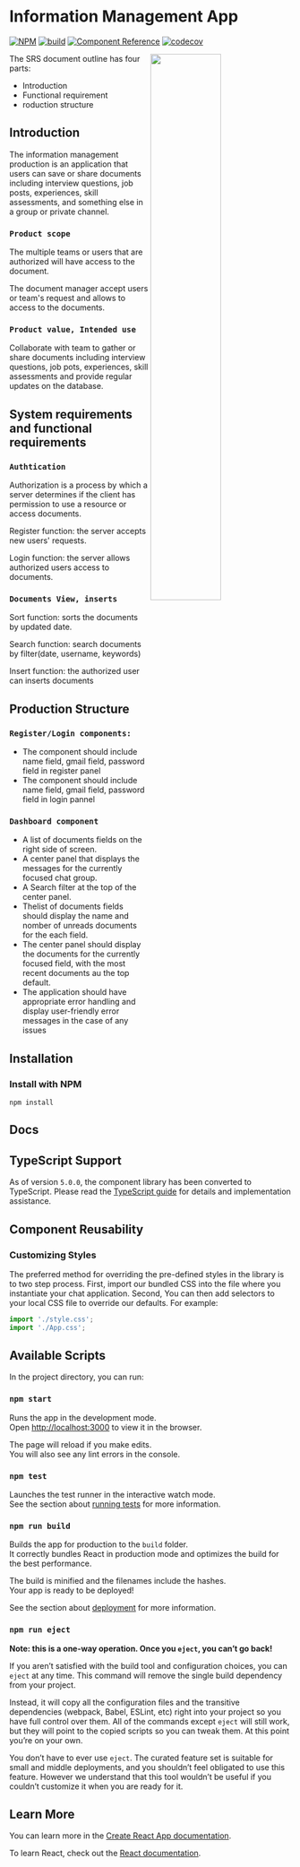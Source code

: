 # Information Management App


[![NPM](https://img.shields.io/npm/v/stream-chat-react.svg)](https://www.npmjs.com/package/stream-chat-react)
[![build](https://github.com/GetStream/stream-chat-react/workflows/test/badge.svg)](https://github.com/GetStream/stream-chat-react/actions)
[![Component Reference](https://img.shields.io/badge/docs-component%20reference-blue.svg)](https://getstream.io/chat/docs/sdk/react/)
[![codecov](https://codecov.io/gh/GetStream/stream-chat-react/branch/master/graph/badge.svg)](https://codecov.io/gh/GetStream/stream-chat-react)

<img align="right" src="https://getstream.imgix.net/images/chat/chattutorialart@3x.png?auto=format,enhance" width="50%" />


The SRS document outline has four parts:

- Introduction
- Functional requirement
- roduction structure


## Introduction

The information management production is an application that
users can save or share documents including interview questions, job posts, experiences, skill assessments, and something else in a group or private channel.

### `Product scope`
The multiple teams or users that are authorized will have access to the document.

The document manager accept users or team's request and allows to access to the documents.
### `Product value, Intended use`
Collaborate with team to gather or share documents including interview questions, job pots, experiences, skill assessments and provide regular updates on the database.



## System requirements and functional requirements

### `Authtication`
Authorization is a process by which a server determines if the client has permission to use a resource or access documents.

Register function: the server accepts new users' requests.

Login function:  the server allows authorized users access to documents.

### `Documents View, inserts`
Sort function: sorts the documents by updated date.

Search function: search documents by filter(date, username, keywords)

Insert function: the authorized user can inserts documents

## Production Structure

### `Register/Login components: `
- The component should include name field, gmail field, password field in register panel
- The component should include name field, gmail field, password field in login pannel

### `Dashboard component`
- A list of documents fields on the right side of screen.
- A center panel that displays the messages for the currently focused chat group.
- A Search filter at the top of the center panel.
- Thelist of documents fields should display the name and nomber of unreads documents for the each field.
- The center panel should display the documents for the currently focused field, with the most recent documents au the top default.
- The application should have appropriate error handling and display user-friendly error messages in the case of any issues

## Installation

### Install with NPM

`npm install`

## Docs


##  TypeScript Support

As of version `5.0.0`, the component library has been converted to TypeScript. Please read the [TypeScript guide](https://github.com/GetStream/stream-chat-react/wiki/Typescript-support) for details and implementation assistance.

##  Component Reusability

### Customizing Styles

The preferred method for overriding the pre-defined styles in the library is to two step process. First, import our bundled CSS into the file where you instantiate your chat application. Second, You can then add selectors to your local CSS file to override our defaults. For example:

```js
import './style.css';
import './App.css';
```

## Available Scripts

In the project directory, you can run:

### `npm start`

Runs the app in the development mode.\
Open [http://localhost:3000](http://localhost:3000) to view it in the browser.

The page will reload if you make edits.\
You will also see any lint errors in the console.

### `npm test`

Launches the test runner in the interactive watch mode.\
See the section about [running tests](https://facebook.github.io/create-react-app/docs/running-tests) for more information.

### `npm run build`

Builds the app for production to the `build` folder.\
It correctly bundles React in production mode and optimizes the build for the best performance.

The build is minified and the filenames include the hashes.\
Your app is ready to be deployed!

See the section about [deployment](https://facebook.github.io/create-react-app/docs/deployment) for more information.

### `npm run eject`

**Note: this is a one-way operation. Once you `eject`, you can’t go back!**

If you aren’t satisfied with the build tool and configuration choices, you can `eject` at any time. This command will remove the single build dependency from your project.

Instead, it will copy all the configuration files and the transitive dependencies (webpack, Babel, ESLint, etc) right into your project so you have full control over them. All of the commands except `eject` will still work, but they will point to the copied scripts so you can tweak them. At this point you’re on your own.

You don’t have to ever use `eject`. The curated feature set is suitable for small and middle deployments, and you shouldn’t feel obligated to use this feature. However we understand that this tool wouldn’t be useful if you couldn’t customize it when you are ready for it.

## Learn More

You can learn more in the [Create React App documentation](https://facebook.github.io/create-react-app/docs/getting-started).

To learn React, check out the [React documentation](https://reactjs.org/).
